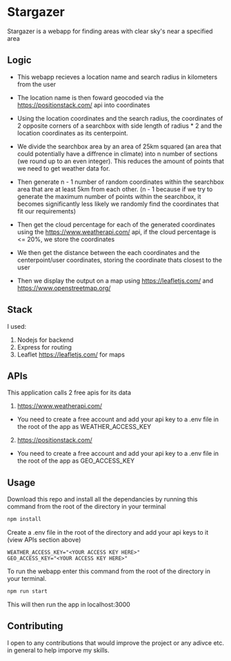 # Stargazer

Stargazer is a webapp for finding areas with clear sky's near a specified area

## Logic

- This webapp recieves a location name and search radius in kilometers from the user

- The location name is then foward geocoded via the https://positionstack.com/ api into coordinates

- Using the location coordinates and the search radius, the coordinates of 2 opposite corners of a searchbox with side length of radius * 2 and the location coordinates as its centerpoint.

- We divide the searchbox area by an area of 25km squared (an area that could potentially have a diffrence in climate) into n number of sections (we round up to an even integer).
This reduces the amount of points that we need to get weather data for.

- Then generate n - 1 number of random coordinates within the searchbox area that are at least 5km from each other. (n - 1 because if we try to generate the maximum number of points within the searchbox, it becomes significantly less likely we randomly find the coordinates that fit our requirements)

- Then get the cloud percentage for each of the generated coordinates using the https://www.weatherapi.com/ api, if the cloud percentage is <= 20%, we store the coordinates

- We then get the distance between the each coordinates and the centerpoint/user coordinates, storing the coordinate thats closest to the user

- Then we display the output on a map using https://leafletjs.com/ and https://www.openstreetmap.org/

## Stack

I used:
1. Nodejs for backend
2. Express for routing
3. Leaflet https://leafletjs.com/ for maps

## APIs

This application calls 2 free apis for its data

1. https://www.weatherapi.com/
- You need to create a free account and add your api key to a .env file in the root of the app as WEATHER_ACCESS_KEY

2. https://positionstack.com/
- You need to create a free account and add your api key to a .env file in the root of the app as GEO_ACCESS_KEY


## Usage

Download this repo and install all the dependancies by running this command from the root of the directory in your terminal

```bash
npm install
```
Create a .env file in the root of the directory and add your api keys to it (view APIs section above)

```
WEATHER_ACCESS_KEY="<YOUR ACCESS KEY HERE>"
GEO_ACCESS_KEY="<YOUR ACCESS KEY HERE>"
```

To run the webapp enter this command from the root of the directory in your terminal.

```bash
npm run start
```

This will then run the app in localhost:3000

## Contributing
I open to any contributions that would improve the project or any adivce etc. in general to help imporve my skills.
